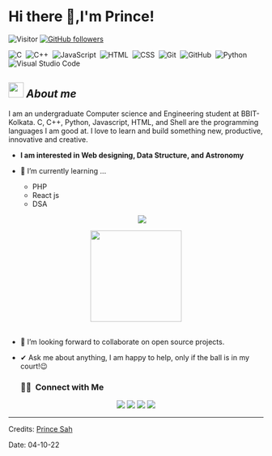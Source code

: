# Hi there 👋,I'm Prince! 
![Visitor](https://visitor-badge.laobi.icu/badge?page_id=Princesah09.repoName) [![GitHub followers](https://img.shields.io/github/followers/Princesah09.svg?style=social&label=Follow)](https://github.com/PrinceSah09?tab=following)<br/>


![C](https://img.shields.io/badge/-C-05122A?style=flat&logo=C&logoColor=A8B9CC)&nbsp;
![C++](https://img.shields.io/badge/-C++-05122A?style=flat&logo=C%2B%2B&logoColor=00599C)&nbsp;
![JavaScript](https://img.shields.io/badge/-JavaScript-05122A?style=flat&logo=javascript)&nbsp;
![HTML](https://img.shields.io/badge/-HTML-05122A?style=flat&logo=HTML5)&nbsp;
![CSS](https://img.shields.io/badge/-CSS-05122A?style=flat&logo=CSS3&logoColor=1572B6)&nbsp;
![Git](https://img.shields.io/badge/-Git-05122A?style=flat&logo=git)&nbsp;
![GitHub](https://img.shields.io/badge/-GitHub-05122A?style=flat&logo=github)&nbsp;
![Python](https://img.shields.io/badge/-Python-05122A?style=flat&logo=python)\
![Visual Studio Code](https://img.shields.io/badge/-Visual%20Studio%20Code-05122A?style=flat&logo=visual-studio-code&logoColor=007ACC)&nbsp;

<!--
**Prince sah** is a ✨ _special_ ✨ repository because its `README.md` (this file) appears on your GitHub profile.
-->

<!-- <img align="right" width=300px alt="Unicorn" src="https://38.media.tumblr.com/b4b946f24a5dfa5a29434181c38a99ed/tumblr_n7e1i6Kx1Q1tbhzhno1_500.gif" />
-->

  ## <img src="https://media.tenor.com/Tf2gGEZhtEcAAAAC/quby-dancing.gif" width="30px">&nbsp;***About me***

I am an undergraduate Computer science and Engineering student at BBIT-Kolkata. C, C++, Python, Javascript, HTML, and Shell are the programming languages I am good at. I love to learn and build something new, productive, innovative and creative.
* **I am interested in Web designing, Data Structure, and Astronomy**
- 🌱 I’m currently learning ...
  - PHP
  - React js
  - DSA
  
  <p align="center">  <img src="https://github-readme-streak-stats.herokuapp.com/?user=Princesah09&theme=dark"/></p>
<p align="center">
 
<a href="https://github.com/Princesah09">
  <img height="180em" src="https://github-readme-stats-eight-theta.vercel.app/api?username=Princesah09&show_icons=true&theme=algolia&include_all_commits=true&count_private=true"/>
  <br/>
    <br/>   
  
</a>
</p>
 
 

- 👯 I’m looking forward to collaborate on open source projects.
- ✔ Ask me about anything, I am happy to help, only if the ball is in my court!😉<br>


  ### 🤝🏻 &nbsp;Connect with Me

<p align="center">
<a href="https://www.linkedin.com/in/princesah/"><img src="https://img.shields.io/badge/- ?style=flat&logo=Linkedin&logoColor=white"/></a>
<a href="pbaba7001@gmail.com"><img src="https://img.shields.io/badge/- ?style=flat&logo=Gmail&logoColor=white"/></a>
<a href="https://www.instagram.com/prncsah007/"><img src="https://img.shields.io/badge/- ?style=flat&logo=Instagram&logoColor=white"/></a>
<a href="[https://ww.facebook.com/rafael.azizov.503/](https://www.facebook.com/profile.php?id=100016711262734)"><img src="https://img.shields.io/badge/- ?style=flat&logo=Facebook&logoColor=white"/></a>
</p>


---------------------------------------------------------------------------------------------------------------------
Credits: <a href="https://github.com/Princesah08">Prince Sah</a>

Date: 04-10-22
